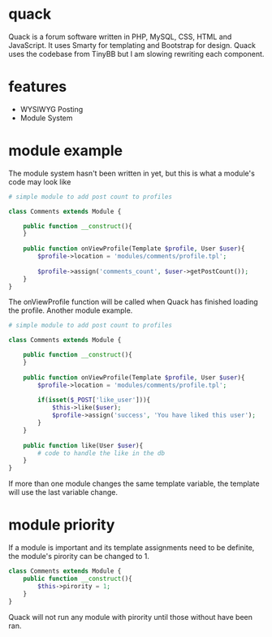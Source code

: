 quack
=====

Quack is a forum software written in PHP, MySQL, CSS, HTML and JavaScript. It uses Smarty for templating and Bootstrap for design. Quack uses the codebase from TinyBB but I am slowing rewriting each component.

features
=====

* WYSIWYG Posting
* Module System

module example
=====
The module system hasn't been written in yet, but this is what a module's code may look like

```php
# simple module to add post count to profiles

class Comments extends Module {

	public function __construct(){
	}
	
	public function onViewProfile(Template $profile, User $user){
		$profile->location = 'modules/comments/profile.tpl';
		
		$profile->assign('comments_count', $user->getPostCount());
	}
}
```
The onViewProfile function will be called when Quack has finished loading the profile. Another module example.

```php
# simple module to add post count to profiles

class Comments extends Module {

	public function __construct(){
	}
	
	public function onViewProfile(Template $profile, User $user){
		$profile->location = 'modules/comments/profile.tpl';
		
		if(isset($_POST['like_user'])){
			$this->like($user);
			$profile->assign('success', 'You have liked this user');
		}
	}
	
	public function like(User $user){
		# code to handle the like in the db
	}
}
```
If more than one module changes the same template variable, the template will use the last variable change.

module priority
=====
If a module is important and its template assignments need to be definite, the module's pirority can be changed to 1. 

```php
class Comments extends Module {
	public function __construct(){
		$this->pirority = 1;
	}
}
```
Quack will not run any module with pirority until those without have been ran.
